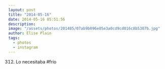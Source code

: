 ```yaml
---
layout: post
title: "2014-05-16"
date: 2014-05-16 05:51:56
description: 
image: "/assets/photos/201405/07ab9b096e05e3a0cd9cd016c8b5307b.jpg"
author: Elise Plain
tags: 
  - photos
  - instagram
---
```


312. Lo necesitaba #frío
<p></p>
